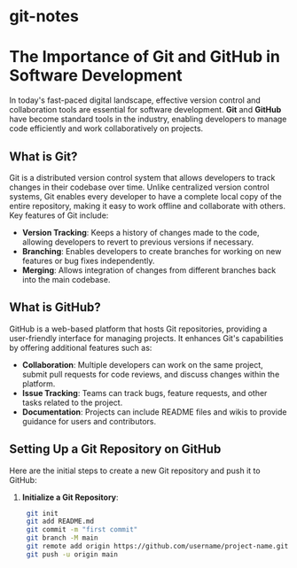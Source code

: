# git-notes
# The Importance of Git and GitHub in Software Development

In today's fast-paced digital landscape, effective version control and collaboration tools are essential for software development. **Git** and **GitHub** have become standard tools in the industry, enabling developers to manage code efficiently and work collaboratively on projects.

## What is Git?

Git is a distributed version control system that allows developers to track changes in their codebase over time. Unlike centralized version control systems, Git enables every developer to have a complete local copy of the entire repository, making it easy to work offline and collaborate with others. Key features of Git include:

- **Version Tracking**: Keeps a history of changes made to the code, allowing developers to revert to previous versions if necessary.
- **Branching**: Enables developers to create branches for working on new features or bug fixes independently.
- **Merging**: Allows integration of changes from different branches back into the main codebase.

## What is GitHub?

GitHub is a web-based platform that hosts Git repositories, providing a user-friendly interface for managing projects. It enhances Git's capabilities by offering additional features such as:

- **Collaboration**: Multiple developers can work on the same project, submit pull requests for code reviews, and discuss changes within the platform.
- **Issue Tracking**: Teams can track bugs, feature requests, and other tasks related to the project.
- **Documentation**: Projects can include README files and wikis to provide guidance for users and contributors.

## Setting Up a Git Repository on GitHub

Here are the initial steps to create a new Git repository and push it to GitHub:

1. **Initialize a Git Repository**:
   ```bash
    git init
    git add README.md
    git commit -m "first commit"
    git branch -M main
    git remote add origin https://github.com/username/project-name.git
    git push -u origin main
